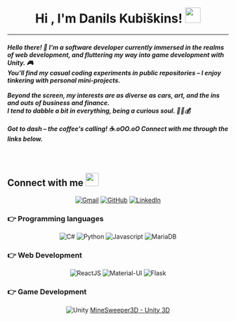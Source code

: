 <h1 align="center">Hi , I'm Danils Kubiškins! <img src="https://media.giphy.com/media/hvRJCLFzcasrR4ia7z/giphy.gif" width="35"></h1>

<hr/>
<h5>
Hello there! 👋 
I'm a software developer currently immersed in the realms of web development, and fluttering my way into game development with Unity. 🎮 <br>
You'll find my casual coding experiments in public repositories – I enjoy tinkering with personal mini-projects. <br>
<br>
Beyond the screen, my interests are as diverse as cars, art, and the ins and outs of business and finance. <br>
I tend to dabble a bit in everything, being a curious soul. 🚗🎨💰<br>
<br>
Got to dash – the coffee's calling! ☕.oOO.oO Connect with me through the links below.<br>

</h5>
<br>

## Connect with me <img src="https://media.giphy.com/media/iY8CRBdQXODJSCERIr/giphy.gif" width="30px">
<p align="center">
	<a href="mailto:danils.kubiskins@gmail.com"><img src="https://img.shields.io/badge/Gmail-D14836?style=for-the-badge&logo=gmail&logoColor=white" alt="Gmail"/></a>
	<a href="https://github.com/K-Danils"><img src="https://img.shields.io/badge/GitHub-100000?style=for-the-badge&logo=github&logoColor=white" alt="GitHub"/></a>
	<a href="https://www.linkedin.com/in/danils-kubiskins/"><img src="https://img.shields.io/badge/LinkedIn-0077B5?style=for-the-badge&logo=linkedin&logoColor=white" alt="LinkedIn"/></a>
</p>


### 👉 Programming languages

<p align="center"> 
    <img alt="C#" src="https://img.shields.io/badge/C%23-239120?style=for-the-badge&logo=c-sharp&logoColor=white"/>
    <img alt="Python" src="https://img.shields.io/badge/Python-3776AB?style=for-the-badge&logo=python&logoColor=white"/>
    <img alt="Javascript" src="https://img.shields.io/badge/JavaScript-F7DF1E?style=for-the-badge&logo=javascript&logoColor=black"/>
    <img alt="MariaDB" src="https://img.shields.io/badge/MariaDB-003545?style=for-the-badge&logo=mariadb&logoColor=white"/>
</p>

### 👉 Web Development
<p align="center"> 
   <img alt="ReactJS" src="https://img.shields.io/badge/React-20232A?style=for-the-badge&logo=react&logoColor=61DAFB"/>
    <img alt="Material-UI" src="https://img.shields.io/badge/Material--UI-0081CB?style=for-the-badge&logo=material-ui&logoColor=white"/>
    <img alt="Flask" src="https://img.shields.io/badge/Flask-000000?style=for-the-badge&logo=flask&logoColor=white"/>

</p>

### 👉 Game Development
<p align="center"> 
	<img alt="Unity" src="https://img.shields.io/badge/Unity-100000?style=for-the-badge&logo=unity&logoColor=white"/>
  	<a href="https://k-danils.itch.io/mine-sweeper" target="_blank" align="center">
		  MineSweeper3D - Unity 3D
 	 </a> 
</p>
